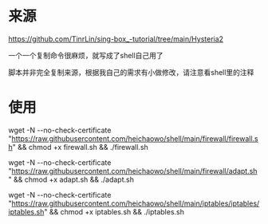 # 来源
https://github.com/TinrLin/sing-box_-tutorial/tree/main/Hysteria2

一个一个复制命令很麻烦，就写成了shell自己用了

脚本并非完全复制来源，根据我自己的需求有小做修改，请注意看shell里的注释

# 使用
wget -N --no-check-certificate "https://raw.githubusercontent.com/heichaowo/shell/main/firewall/firewall.sh" && chmod +x firewall.sh && ./firewall.sh

wget -N --no-check-certificate "https://raw.githubusercontent.com/heichaowo/shell/main/firewall/adapt.sh" && chmod +x adapt.sh && ./adapt.sh

wget -N --no-check-certificate "https://raw.githubusercontent.com/heichaowo/shell/main/iptables/iptables/iptables.sh" && chmod +x iptables.sh && ./iptables.sh